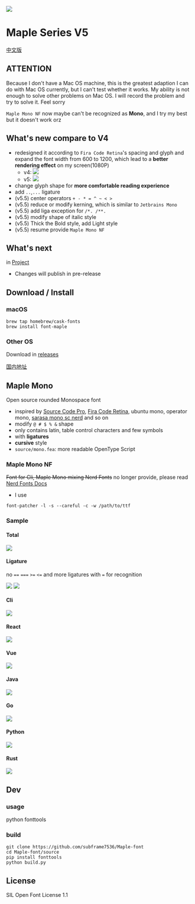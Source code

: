 ![](/img/head.svg)

# Maple Series V5

[中文版](/README_CN.md)

## ATTENTION

Because I don't have a Mac OS machine, this is the greatest adaption I can do with Mac OS currently, but I can't test whether it works. My ability is not enough to solve other problems on Mac OS. I will record the problem and try to solve it. Feel sorry

`Maple Mono NF` now maybe can't be recognized as **Mono**, and I try my best but it doesn't work orz

## What's new compare to V4

- redesigned it according to `Fira Code Retina`'s spacing and glyph and expand the font width from 600 to 1200, which lead to a **better rendering effect** on my screen(1080P)
  - v4: ![](/img/sizechange.gif)
  - v5: ![](/img/sizechange1.gif)
- change glyph shape for **more comfortable reading experience**
- add `..`,`...` ligature
- (v5.5) center operators `+ - * = ^ ~ < >`
- (v5.5) reduce or modify kerning, which is similar to `Jetbrains Mono`
- (v5.5) add liga exception for `/*. /**.`
- (v5.5) modify shape of italic style
- (v5.5) Thick the Bold style, add Light style
- (v5.5) resume provide `Maple Mono NF`

## What's next

in [Project](https://github.com/users/subframe7536/projects/1)

- Changes will publish in pre-release

## Download / Install

### macOS

```
brew tap homebrew/cask-fonts
brew install font-maple
```

### Other OS

Download in [releases](https://github.com/subframe7536/Maple-font/releases)

[国内地址](https://gitee.com/subframe7536/Maple/releases)

## Maple Mono

Open source rounded Monospace font

- inspired by [Source Code Pro](https://github.com/adobe-fonts/source-code-pro), [Fira Code Retina](https://github.com/tonsky/FiraCode), ubuntu mono, operator mono, [sarasa mono sc nerd](https://github.com/laishulu/Sarasa-Mono-SC-Nerd) and so on
- modify `@ # $ % &` shape
- only contains latin, table control characters and few symbols
- with **ligatures**
- **cursive** style
- `source/mono.fea`: more readable OpenType Script

### Maple Mono NF

~~Font for Cli, Maple Mono mixing Nerd Fonts~~
no longer provide, please read [Nerd Fonts Docs](https://github.com/ryanoasis/nerd-fonts#option-8-patch-your-own-font)

- I use

```shell
font-patcher -l -s --careful -c -w /path/to/ttf
```

### Sample

#### Total

![](img/base.png)

#### Ligature

no `==` `===` `>=` `<=` and more ligatures with `=` for recognition

![](img/ligature.png)
![](img/ligature.gif)

#### Cli

![](img/code_sample/cli.webp)

#### React

![](img/code_sample/react.webp)

#### Vue

![](img/code_sample/vue.webp)

#### Java

![](img/code_sample/java.webp)

#### Go

![](img/code_sample/go.webp)

#### Python

![](img/code_sample/python.webp)

#### Rust

![](img/code_sample/rust.webp)

## Dev

### usage

python fonttools

### build

```
git clone https://github.com/subframe7536/Maple-font
cd Maple-font/source
pip install fonttools
python build.py
```

## License

SIL Open Font License 1.1
